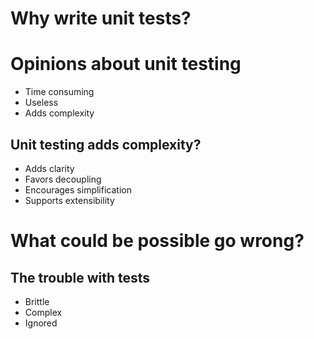 # Why write unit tests?

# Opinions about unit testing

- Time consuming
- Useless
- Adds complexity

## Unit testing adds complexity?

- Adds clarity
- Favors decoupling
- Encourages simplification
- Supports extensibility



# What could be possible go wrong?

## The trouble with tests

- Brittle
- Complex
- Ignored
